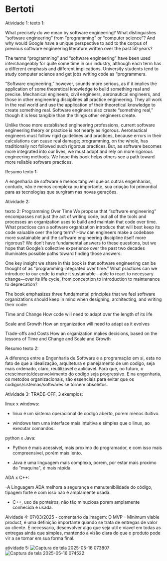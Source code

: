 # Bertoti

Atividade 1:
texto 1:

What precisely do we mean by software engineering? What distinguishes “software engineering” from “programming” or “computer science”? And why would Google have a unique perspective to add to the corpus of previous software engineering literature written over the past 50 years?
 
The terms “programming” and “software engineering” have been used interchangeably for quite some time in our industry, although each term has a different emphasis and different implications. University students tend to study computer science and get jobs writing code as “programmers.
 
“Software engineering,” however, sounds more serious, as if it implies the application of some theoretical knowledge to build something real and precise. Mechanical engineers, civil engineers, aeronautical engineers, and those in other engineering disciplines all practice engineering. They all work in the real world and use the application of their theoretical knowledge to create something real. Software engineers also create “something real,” though it is less tangible than the things other engineers create.
 
Unlike those more established engineering professions, current software engineering theory or practice is not nearly as rigorous. Aeronautical engineers must follow rigid guidelines and practices, because errors in their calculations can cause real damage; programming, on the whole, has traditionally not followed such rigorous practices. But, as software becomes more integrated into our lives, we must adopt and rely on more rigorous engineering methods. We hope this book helps others see a path toward more reliable software practices.

Resumo texto 1:

A engenharia de software é menos tangivel que as outras engenharias, contudo, não é menos complexa ou importante, sua criação foi primordial para as tecnologias que surgiram nas novas gerações.

Atividade 2:

texto 2:
Programming Over Time
We propose that “software engineering” encompasses not just the act of writing code, but all of the tools and processes an organization uses to build and maintain that code over time. What practices can a software organization introduce that will best keep its code valuable over the long term? How can engineers make a codebase more sustainable and the software engineering discipline itself more rigorous? We don’t have fundamental answers to these questions, but we hope that Google’s collective experience over the past two decades illuminates possible paths toward finding those answers.
 
One key insight we share in this book is that software engineering can be thought of as “programming integrated over time.” What practices can we introduce to our code to make it sustainable—able to react to necessary change—over its life cycle, from conception to introduction to maintenance to deprecation?
 
The book emphasizes three fundamental principles that we feel software organizations should keep in mind when designing, architecting, and writing their code:
 
Time and Change
How code will need to adapt over the length of its life
 
Scale and Growth
How an organization will need to adapt as it evolves
 
Trade-offs and Costs
How an organization makes decisions, based on the lessons of Time and Change and Scale and Growth

Resumo texto 2:

 A diferença entre a Engenharia de Software e a programação em si, esta no fato de que a idealização, arquitetura e planejamento de um codigo, seja mais ordenado, claro, reutilizavel e aplicavel. Para que, no futuro, o  crescimento/desenvolvimento do codigo seja progressivo. E na engenharia, os metodos organizacionais, são essenciais para evitar que os codigos/sistemas/softwares se tornem obsoletos.

Atividade 3:
 TRADE-OFF, 3 exemplos:

 linux x windows: 
 
-  linux é um sistema operacional de codigo aberto, porem menos ituitivo.
 
-  windows tem uma interface mais intuitiva e simples que o linux, ao executar comandos. 


 python x Java:
 
 - Python é mais acessivel, mais proximo do programador, e com isso mais compreensivel, porém mais lento.

 - Java é uma linguagem mais complexa, porem, por estar mais proximo da "maquina", é mais rápida.

ADA x C++:

-A Linguagem ADA melhora a segurança e manutenibilidade do código, tipagem forte e com isso não é amplamente usada.
- C++, uso de ponteiros, não tão minuciosa porem amplamente conhecida e usada.

Aividade 4:
  07/03/2025 - comentario da imagem:
  O MVP - Minimum viable product, é uma definição importante quando se trata de entregas de valor ao cliente. É necessario, desenvolver algo que seja util e viavel em todas as entregas ainda que simples, mantendo a visão clara do que o produto pode vir a se tornar em sua forma final.
 
atividade 5:
 ![Captura de tela 2025-05-16 073807](https://github.com/user-attachments/assets/1bf4192b-52b2-4296-9653-601a26dce3b7)
 ![Captura de tela 2025-05-16 074522](https://github.com/user-attachments/assets/b729078a-5025-4f08-a29b-625e2a714b5a)




